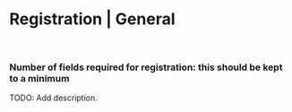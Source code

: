 # Registration | General
<br>


### Number of fields required for registration: this should be kept to a minimum

TODO: Add description.
<br>
